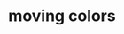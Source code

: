 ---
pid: LLP402
title: moving colors
location_transcription: anywhere
zipcode: '18917'
outside_phl: 'Dublin PA '
neighborhood: 
age: '18'
age_range: 13-19
instagram: 
image_file_name: LLP_402.jpg
proposal_transcription: a swirl of colors representing the emotions, lives, and spirits
  of different people from all over, and how they blend together to create one being.
topic: Immigration,Inclusivity,Unity,Love
topic_summary: 0, 0, 0, 0
type: Sculpture Statue
keywords_other: color, diversity, e pluribus unum
credit: SnowSweet (Kaylee) —— Pennridge High School
image_labels: 
twitter: 
facebook: 
permalink: "/monuments/llp402/"
layout: item-page
---